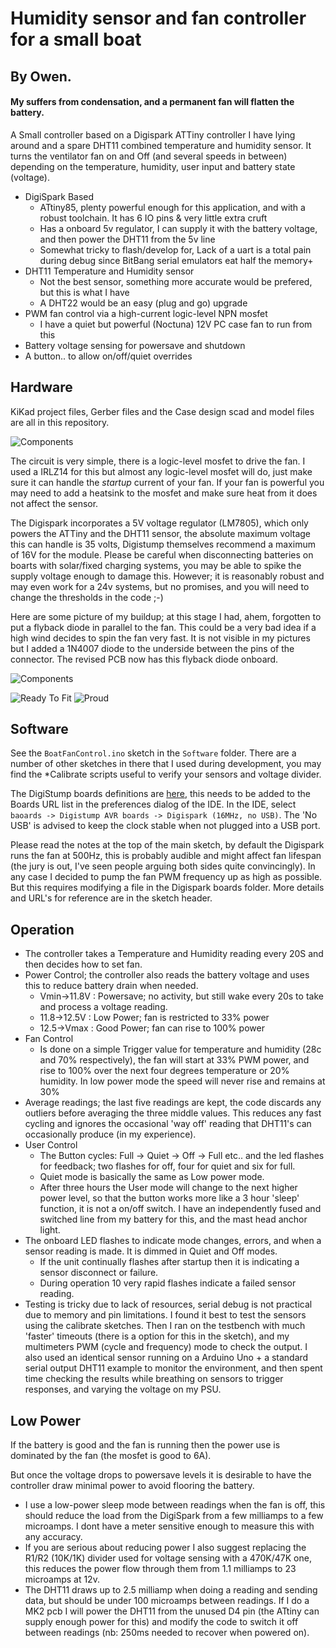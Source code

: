 # Humidity sensor and fan controller for a small boat
## By Owen.
#### My suffers from condensation, and a permanent fan will flatten the battery.

A Small controller based on a Digispark ATTiny controller I have lying around and a spare DHT11 combined temperature and humidity sensor.
It turns the ventilator fan on and Off (and several speeds in between) depending on the temperature, humidity, user input and battery state (voltage).

* DigiSpark Based
  * ATtiny85, plenty powerful enough for this application, and with a robust toolchain. It has 6 IO pins & very little extra cruft
  * Has a onboard 5v regulator, I can supply it with the battery voltage, and then power the DHT11 from the 5v line
  * Somewhat tricky to flash/develop for, Lack of a uart is a total pain during debug since BitBang serial emulators eat half the memory+
* DHT11 Temperature and Humidity sensor
  * Not the best sensor, something more accurate would be prefered, but this is what I have
  * A DHT22 would be an easy (plug and go) upgrade
* PWM fan control via a high-current logic-level NPN mosfet
  * I have a quiet but powerful (Noctuna) 12V PC case fan to run from this
* Battery voltage sensing for powersave and shutdown
* A button.. to allow on/off/quiet overrides

## Hardware
KiKad project files, Gerber files and the Case design scad and model files are all in this repository.

![Components](./Docs/installed-s.jpg)

The circuit is very simple, there is a logic-level mosfet to drive the fan. I used a IRLZ14 for this but almost any logic-level mosfet will do, just make sure it can handle the *startup* current of your fan. If your fan is powerful you may need to add a heatsink to the mosfet and make sure heat from it does not affect the sensor.

The Digispark incorporates a 5V voltage regulator (LM7805), which only powers the ATTiny and the DHT11 sensor, the absolute maximum voltage this can handle is 35 volts, Digistump themselves recommend a maximum of 16V for the module. Please be careful when disconnecting batteries on boarts with solar/fixed charging systems, you may be able to spike the supply voltage enough to damage this. However; it is reasonably robust and may even work for a 24v systems, but no promises, and you will need to change the thresholds in the code ;-)

Here are some picture of my buildup; at this stage I had, ahem, forgotten to put a flyback diode in parallel to the fan. This could be a very bad idea if a high wind decides to spin the fan very fast. It is not visible in my pictures but I added a 1N4007 diode to the underside between the pins of the connector. The revised PCB now has this flyback diode onboard.

![Components](./Docs/parts-s.jpg)

![Ready To Fit](./Docs/encased-s.jpg) ![Proud](./Docs/complete-s.jpg)

## Software
See the `BoatFanControl.ino` sketch in the `Software` folder. There are a number of other sketches in there that I used during development, you may find the \*Calibrate scripts useful to verify your sensors and voltage divider.

The DigiStump boards definitions are [here](http://digistump.com/package_digistump_index.json), this needs to be added to the Boards URL list in the preferences dialog of the IDE. In the IDE, select `baoards -> Digistump AVR boards -> Digispark (16MHz, no USB)`. The 'No USB' is advised to keep the clock stable when not plugged into a USB port.

Please read the notes at the top of the main sketch, by default the Digispark runs the fan at 500Hz, this is probably audible and might affect fan lifespan (the jury is out, I've seen people arguing both sides quite convincingly). In any case I decided to pump the fan PWM frequency up as high as possible. But this requires modifying a file in the Digispark boards folder. More details and URL's for reference are in the sketch header.

## Operation

* The controller takes a Temperature and Humidity reading every 20S and then decides how to set fan.
* Power Control; the controller also reads the battery voltage and uses this to reduce battery drain when needed.
  * Vmin->11.8V : Powersave; no activity, but still wake every 20s to take and process a voltage reading. 
  * 11.8->12.5V : Low Power; fan is restricted to 33% power
  * 12.5->Vmax  : Good Power; fan can rise to 100% power
* Fan Control
  * Is done on a simple Trigger value for temperature and humidity (28c and 70% respectively), the fan will start at 33% PWM power, and rise to 100% over the next four degrees temperature or 20% humidity. In low power mode the speed will never rise and remains at 30%
* Average readings; the last five readings are kept, the code discards any outliers before averaging the three middle values. This reduces any fast cycling and ignores the occasional 'way off' reading that DHT11's can occasionally produce (in my experience).
* User Control
  * The Button cycles: Full -> Quiet -> Off -> Full etc.. and the led flashes for feedback; two flashes for off, four for quiet and six for full.
  * Quiet mode is basically the same as Low power mode.
  * After three hours the User mode will change to the next higher power level, so that the button works more like a 3 hour 'sleep' function, it is not a on/off switch. I have an independently fused and switched line from my battery for this, and the mast head anchor light.
* The onboard LED flashes to indicate mode changes, errors, and when a sensor reading is made. It is dimmed in Quiet and Off modes.
  * If the unit continually flashes after startup then it is indicating a sensor disconnect or failure. 
  * During operation 10 very rapid flashes indicate a failed sensor reading.
* Testing is tricky due to lack of resources, serial debug is not practical due to memory and pin limitations. I found it best to test the sensors using the calibrate sketches. Then I ran on the testbench with much 'faster' timeouts (there is a option for this in the sketch), and my multimeters PWM (cycle and frequency) mode to check the output. I also used an identical sensor running on a Arduino Uno + a standard serial output DHT11 example to monitor the environment, and then spent time checking the results while breathing on sensors to trigger responses, and varying the voltage on my PSU.

## Low Power
If the battery is good and the fan is running then the power use is dominated by the fan (the mosfet is good to 6A).

But once the voltage drops to powersave levels it is desirable to have the controller draw minimal power to avoid flooring the battery.
* I use a low-power sleep mode between readings when the fan is off, this should reduce the load from the DigiSpark from a few milliamps to a few microamps. I dont have a meter sensitive enough to measure this with any accuracy.
* If you are serious about reducing power I also suggest replacing the R1/R2 (10K/1K) divider used for voltage sensing with a 470K/47K one, this reduces the power flow through them from 1.1 milliamps to 23 microamps at 12v.
* The DHT11 draws up to 2.5 milliamp when doing a reading and sending data, but should be under 100 microamps between readings. If I do a MK2 pcb I will power the DHT11 from the unused D4 pin (the ATtiny can supply enough power for this) and modify the code to switch it off between readings (nb: 250ms needed to recover when powered on).
